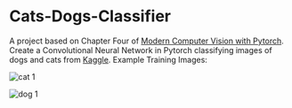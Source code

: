 # Cats-Dogs-Classifier

A project based on Chapter Four of [Modern Computer Vision with Pytorch]. Create a Convolutional Neural Network in Pytorch classifying images of dogs and cats from [Kaggle].
Example Training Images:

![cat 1](https://github.com/aristosp/Cats-Dogs-Classifier/assets/62808962/7442d848-ab19-4ccf-9254-0fc0467388ff)

![dog 1](https://github.com/aristosp/Cats-Dogs-Classifier/assets/62808962/f0baccfb-6574-47fa-a54d-7b0b2db84fc0)



[Modern Computer Vision with Pytorch]: https://www.oreilly.com/library/view/modern-computer-vision/9781839213472/
[Kaggle]: https://www.kaggle.com/datasets/tongpython/cat-and-dog
